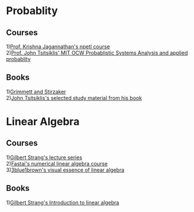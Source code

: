 # Probablity

## Courses
1)[Prof. Krishna Jagannathan's npetl course](https://nptel.ac.in/courses/108106083/)  
2)[Prof. John Tsitsiklis' MIT OCW Probablistic Systems Analysis and applied probablity](https://ocw.mit.edu/courses/electrical-engineering-and-computer-science/6-041-probabilistic-systems-analysis-and-applied-probability-fall-2010/index.htm)


## Books
1)[Grimmett and Stirzaker](http://home.ustc.edu.cn/~zt001062/PTmaterials/Grimmett&Stirzaker--Probability%20and%20Random%20Processes%20%20Third%20Ed(2001).pdf)   
2)[John Tsitsiklis's selected study material from his book](https://ocw.mit.edu/resources/res-6-012-introduction-to-probability-spring-2018/part-i-the-fundamentals/MITRES_6_012S18_Textbook.pdf)

# Linear Algebra

## Courses
1)[Gilbert Strang's lecture series](https://ocw.mit.edu/courses/mathematics/18-06-linear-algebra-spring-2010/)   
2)[Fastai's numerical linear algebra course](https://github.com/fastai/numerical-linear-algebra/blob/master/README.md)     
3)[3blue1brown's visual essence of linear algebra](https://www.youtube.com/playlist?list=PLZHQObOWTQDPD3MizzM2xVFitgF8hE_ab)  

## Books
1)[Gilbert Strang's Introduction to linear algebra](https://math.mit.edu/~gs/linearalgebra/)
